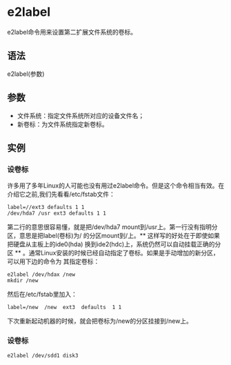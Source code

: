 # e2label

e2label命令用来设置第二扩展文件系统的卷标。

## 语法

e2label(参数)

## 参数

* 文件系统：指定文件系统所对应的设备文件名；
* 新卷标：为文件系统指定新卷标。

## 实例

### 设卷标

许多用了多年Linux的人可能也没有用过e2label命令。但是这个命令相当有效。在介绍它之前,我们先看看/etc/fstab文件：

	label=//ext3 defaults 1 1
	/dev/hda7 /usr ext3 defaults 1 1

第二行的意思很容易懂，就是把/dev/hda7 mount到/usr上。第一行没有指明分区，意思是把label(卷标)为/ 的分区mount到/上。** 这样写的好处在于即使如果把硬盘从主板上的ide0(hda) 换到ide2(hdc)上，系统仍然可以自动挂载正确的分区 ** 。通常Linux安装的时候已经自动指定了卷标。如果是手动增加的新分区，可以用下边的命令为 其指定卷标：

	e2label /dev/hdax /new
	mkdir /new

然后在/etc/fstab里加入：

	label=/new  /new  ext3  defaults  1 1

下次重新起动机器的时候，就会把卷标为/new的分区挂接到/new上。

### 设卷标
	
	e2label /dev/sdd1 disk3
	